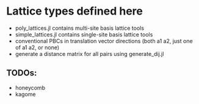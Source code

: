 # Lattice types defined here

- poly_lattices.jl contains multi-site basis lattice tools
- simple_lattices.jl contains single-site basis lattice tools
- conventional PBCs in translation vector directions (both a1 a2, just one of a1 a2, or none)
- generate a distance matrix for all pairs using generate_dij.jl

## TODOs:

- honeycomb
- kagome
